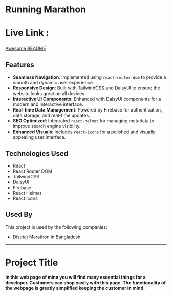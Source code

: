 # Running Marathon

# Live Link :

###

[Awesome README](https://github.com/matiassingers/awesome-readme)

## Features

- **Seamless Navigation**: Implemented using `react-router-dom` to provide a smooth and dynamic user experience.
- **Responsive Design**: Built with TailwindCSS and DaisyUI to ensure the website looks great on all devices.
- **Interactive UI Components**: Enhanced with DaisyUI components for a modern and interactive interface.
- **Real-time Data Management**: Powered by Firebase for authentication, data storage, and real-time updates.
- **SEO Optimized**: Integrated `react-helmet` for managing metadata to improve search engine visibility.
- **Enhanced Visuals**: Includes `react-icons` for a polished and visually appealing user interface.

## Technologies Used

- React
- React Router DOM
- TailwindCSS
- DaisyUI
- Firebase
- React Helmet
- React Icons

## Used By

This project is used by the following companies:

- District Marathon in Bangladesh

---

# Project Title

#### In this web page of mine you will find many essential things for a developer. Customers can shop easily with this page. The functionality of the webpage is greatly simplified keeping the customer in mind.
